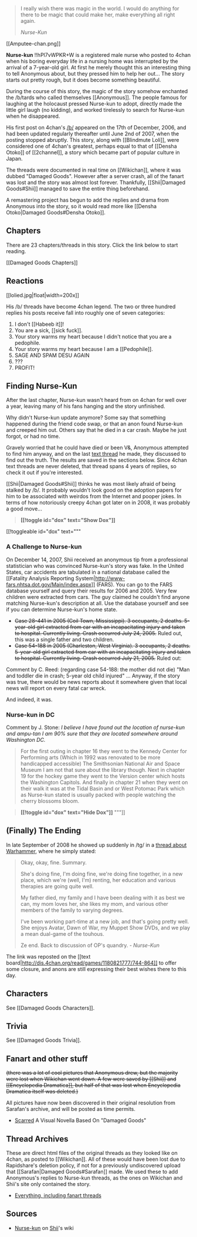 > I really wish there was magic in the world. I would do anything for there to be magic that could make her, make everything all right again. 
> 
> *Nurse-Kun*

[[Amputee-chan.png]]

**Nurse-kun** !!hPl7vWPKR+W is a registered male nurse who posted to 4chan when his boring everyday life in a nursing home was interrupted by the arrival of a 7-year-old girl. At first he merely thought this an interesting thing to tell Anonymous about, but they pressed him to help her out... The story starts out pretty rough, but it does become something beautiful.

During the course of this story, the magic of the story somehow enchanted the /b/tards who called themselves [[Anonymous]]. The people famous for laughing at the holocaust pressed Nurse-kun to adopt, directly made the little girl laugh (no kidding), and worked tirelessly to search for Nurse-kun when he disappeared.

His first post on 4chan's [/b/](//b/) appeared on the 17th of December, 2006, and had been updated regularly thereafter until June 2nd of 2007, when the posting stopped abruptly. 
This story, along with [[Blindmute Loli]], were considered one of 4chan's greatest, perhaps equal to that of [[Densha Otoko]] of [[2channel]], a story which became part of popular culture in Japan.

The threads were documented in real time on [[Wikichan]], where it was dubbed "Damaged Goods". However after a server crash, all of the fanart was lost and the story was almost lost forever. Thankfully, [[Shii|Damaged Goods#Shii]] managed to save the entire thing beforehand.

A remastering project has begun to add the replies and drama from Anonymous into the story, so it would read more like [[Densha Otoko|Damaged Goods#Densha Otoko]].

## Chapters ##

There are 23 chapters/threads in this story. Click the link below to start reading.

[[Damaged Goods Chapters]]

## Reactions ##

[[lolied.jpg|float|width=200x]]

His /b/ threads have become 4chan legend.  The two or three hundred replies his posts receive fall into roughly one of seven categories:

1. I don't [[Habeeb it]]!
2. You are a sick, [[sick fuck]].
3. Your story warms my heart because I didn't notice that you are a pedophile.
4. Your story warms my heart because I am a [[Pedophile]].
5. SAGE AND SPAM DESU AGAIN
6. ???
7. PROFIT!

## Finding Nurse-Kun

After the last chapter, Nurse-kun wasn't heard from on 4chan for well over a year, leaving many of his fans hanging and the story unfinished.

Why didn't Nurse-kun update anymore? Some say that something happened during the friend code swap, or that an anon found Nurse-kun and creeped him out. Others say that he died in a car crash. Maybe he just forgot, or had no time.

Gravely worried that he could have died or been V&, Anonymous attempted to find him anyway, and on the last [text thread](http://dis.4chan.org/read/games/1180821777/601-640) he made, they discussed to find out the truth. The results are saved in the sections below. Since 4chan text threads are never deleted, that thread spans 4 years of replies, so check it out if you're interested.

[[Shii|Damaged Goods#Shii]] thinks he was most likely afraid of being stalked by /b/. It probably wouldn't look good on the adoption papers for him to be associated with weirdos from the Internet and pooper jokes. In terms of how notoriously creepy 4chan got later on in 2008, it was probably a good move...

> **[[!toggle id="dox" text="Show Dox"]]**

[[!toggleable id="dox" text="""

### A Challenge to Nurse-kun

On December 14, 2007, Shii received an anonymous tip from a professional statistician who was convinced Nurse-kun's story was fake. In the United States, car accidents are tabulated in a national database called the [[Fatality Analysis Reporting System|http://www-fars.nhtsa.dot.gov/Main/index.aspx]] (FARS). You can go to the FARS database yourself and query their results for 2006 and 2005. Very few children were extracted from cars. The guy claimed he couldn't find anyone matching Nurse-kun's description at all. Use the database yourself and see if you can determine Nurse-kun's home state. 

* <s>Case 28-441 in 2005 (Coil Town, Mississippi). 3 occupants, 2 deaths. 5-year-old girl extracted from car with an incapacitating injury and taken to hospital. Currently living. Crash occurred July 24, 2005.</s> Ruled out, this was a single father and two children.
* <s>Case 54-188 in 2005 (Charleston, West Virginia). 3 occupants, 2 deaths. 5-year-old girl extracted from car with an incapacitating injury and taken to hospital. Currently living. Crash occurred July 21, 2005.</s> Ruled out: 

Comment by C. Reed: (regarding case 54-188: the mother did not die) "Man and toddler die in crash; 5-year old child injured" ... Anyway, if the story was true, there would be news reports about it somewhere given that local news will report on every fatal car wreck.

And indeed, it was.

### Nurse-kun in DC

Comment by J. Stone: *I believe I have found out the location of nurse-kun and ampu-tan I am 90% sure that they are located somewhere around Washington DC.*

> For the first outing in chapter 16 they went to the Kennedy Center for Performing arts (Which in 1992 was renovated to be more handicapped accessible) The Smithsonian National Air and Space Museum I am not that sure about the library though. Next in chapter 19 for the hockey game they went to the Version center which hosts the Washington Capitols. And finally in chapter 21 when they went on their walk it was at the Tidal Basin and or West Potomac Park which as Nurse-kun stated is usually packed with people watching the cherry blossoms bloom. 

> **[[!toggle id="dox" text="Hide Dox"]]**
"""]]

## (Finally) The Ending ##

In late September of 2008 he showed up suddenly in /tg/ in a [thread about Warhammer](http://suptg.thisisnotatrueending.com/archive/2642353/#2644163), where he simply stated:

> Okay, okay, fine. Summary.
>  
>  She's doing fine, I'm doing fine, we're doing fine together, in a new place, which we're (well, I'm) renting, her education and various therapies are going quite well.
>  
>  My father died, my family and I have been dealing with it as best we can, my mom loves her, she likes my mom, and various other members of the family to varying degrees.
>  
>  I've been working part-time at a new job, and that's going pretty well. She enjoys Avatar, Dawn of War, my Muppet Show DVDs, and we play a mean dual-game of the touhous.
>  
>  Ze end. Back to discussion of OP's quandry. *- Nurse-Kun*

The link was reposted on the [[text board|http://dis.4chan.org/read/games/1180821777/744-864]] to offer some closure, and anons are still expressing their best wishes there to this day.

## Characters

See [[Damaged Goods Characters]].

## Trivia

See [[Damaged Goods Trivia]].

## Fanart and other stuff

<s>(there was a lot of cool pictures that Anonymous drew, but the majority were lost when Wikichan went down. A few were saved by [[Shii]] and [[Encyclopedia Dramatica]], but half of that was lost when Encyclopedia Dramatica itself was deleted.)</s>

All pictures have now been discovered in their original resolution from Sarafan's archive, and will be posted as time permits.

* [Scarred](http://abstractnonsense.info/scarred/index.html) A Visual Novella Based On "Damaged Goods"

## Thread Archives ##

These are direct html files of the original threads as they looked like on 4chan, as posted to [[Wikichan]]. All of these would have been lost due to Rapidshare's deletion policy, if not for a previously undiscovered upload that [[Sarafan|Damaged Goods#Sarafan]] made. We used these to add Anonymous's replies to Nurse-kun threads, as the ones on Wikichan and Shii's site only contained the story.

* [Everything, including fanart threads](http://web.archive.org/web/20071117085619/http://www.megaupload.com/?d=14WN2BDI)

## Sources

* [Nurse-kun](http://shii.org/knows/Nurse-kun) on [Shii](/Shii)'s wiki